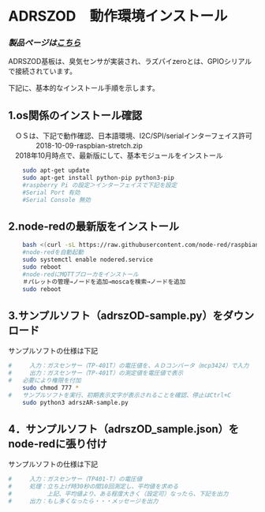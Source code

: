 ﻿# ADRSZOD　動作環境インストール

### *製品ページは[こちら](http://bit-trade-one.co.jp/adrszod/)*

ADRSZOD基板は、臭気センサが実装され、ラズパイzeroとは、GPIOシリアルで接続されています。

下記に、基本的なインストール手順を示します。

## 1.os関係のインストール確認
　ＯＳは、下記で動作確認、日本語環境、I2C/SPI/serialインターフェイス許可  
　　　　2018-10-09-raspbian-stretch.zip  
　2018年10月時点で、最新版にして、基本モジュールをインストール  
``` sh
    sudo apt-get update  
    sudo apt-get install python-pip python3-pip  
    #raspberry Pi の設定＞インターフェイスで下記を設定
    #Serial Port 有効
    #Serial Console 無効
```

## 2.node-redの最新版をインストール

```sh
    bash <(curl -sL https://raw.githubusercontent.com/node-red/raspbian-deb-package/master/resources/update-nodejs-and-nodered)  
    #node-redを自動起動  
    sudo systemctl enable nodered.service  
    sudo reboot  
    #node-redにMQTTブローカをインストール  
    ＃パレットの管理→ノードを追加→moscaを検索→ノードを追加  
    sudo reboot  
```

## 3.サンプルソフト（adrszOD-sample.py）をダウンロード
サンプルソフトの仕様は下記

```sh
#　　　入力：ガスセンサー（TP-401T）の電圧値を、ＡＤコンバータ（mcp3424）で入力  
#　　　出力：ガスセンサー（TP-401T）の測定値を電圧値で表示  
#   必要により権限を付加  
    sudo chmod 777 *  
#   サンプルソフトを実行、初期表示文字が表示されることを確認、停止はCtrl+C  
    sudo python3 adrszAR-sample.py  
```

## 4．サンプルソフト（adrszOD_sample.json）をnode-redに張り付け


サンプルソフトの仕様は下記

```sh
#　　　入力：ガスセンサー（TP401-T）の電圧値
#　　　処理：立ち上げ時30秒の間10回測定し、平均値を求める
#　　　　　　上記、平均値より、ある程度大きく（設定可）なったら、下記を出力
#　　　出力：もし多くなったら・・・メッセージを出力
```
